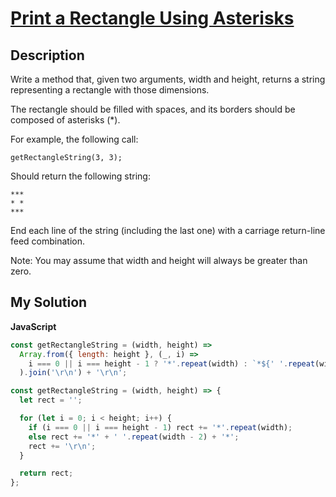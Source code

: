 # [Print a Rectangle Using Asterisks](https://www.codewars.com/kata/5937ae46377144bb2f000029)

## Description

Write a method that, given two arguments, width and height, returns a string representing a rectangle with those dimensions.

The rectangle should be filled with spaces, and its borders should be composed of asterisks (\*).

For example, the following call:

```
getRectangleString(3, 3);
```

Should return the following string:

```
***
* *
***
```

End each line of the string (including the last one) with a carriage return-line feed combination.

Note: You may assume that width and height will always be greater than zero.

## My Solution

**JavaScript**

```js
const getRectangleString = (width, height) =>
  Array.from({ length: height }, (_, i) =>
    i === 0 || i === height - 1 ? '*'.repeat(width) : `*${' '.repeat(width - 2)}*`
  ).join('\r\n') + '\r\n';
```

```js
const getRectangleString = (width, height) => {
  let rect = '';

  for (let i = 0; i < height; i++) {
    if (i === 0 || i === height - 1) rect += '*'.repeat(width);
    else rect += '*' + ' '.repeat(width - 2) + '*';
    rect += '\r\n';
  }

  return rect;
};
```
